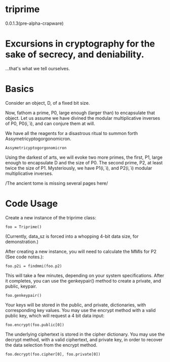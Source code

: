 # triprime 
0.0.1.3(pre-alpha-crapware)

# Excursions in cryptography for the sake of secrecy, and deniability.
...that's what we tell ourselves.

# Basics
Consider an object, D, of a fixed bit size.

Now, fathom a prime, P0, large enough (larger than) to encapsulate that object.
Let us assume we have divined the modular multiplicative inverses of P0, P0(i,\`i), and can conjure them at will.

We have all the reagents for a disastrous ritual to summon forth Assymetricyptogorgonomicron.

`Assymetricyptogorgonomicron`

Using the darkest of arts, we will evoke two more primes, the first, P1, large enough to encapsulate D and the size of P0. The second prime, P2, at least twice the size of P1. Mysteriously, we have P1(i,\`i), and P2(i,\`i) modular multiplicative inverses.

/The ancient tome is missing several pages here/

# Code Usage
Create a new instance of the triprime class:

`foo = Triprime()`

(Currently, data_sz is forced into a whopping 4-bit data size, for demonstration.)

After creating a new instance, you will need to calculate the MMIs for P2 (See code notes.):

`foo.p2i = findmmi(foo.p2)`

This will take a few minutes, depending on your system specifications. After it completes, you can use the genkeypair() method to create a private, and public, keypair.

`foo.genkeypair()`

Your keys will be stored in the public, and private, dictionaries, with corresponding key values. You may use the encrypt method with a valid public key, which will request a 4 bit data input:

`foo.encrypt(foo.public[0])`

The underlying ciphertext is stored in the cipher dictionary. You may use the decrypt method, with a valid ciphertext, and private key, in order to recover the data selection from the encrypt method.

`foo.decrypt(foo.cipher[0], foo.private[0])`
